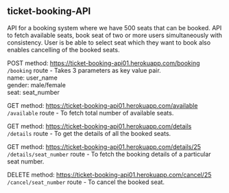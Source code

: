 ## ticket-booking-API
API for a booking system where we have 500 seats that can be booked. API to fetch available seats, book seat of two or more users simultaneously with consistency. 
User is be able to select seat which they want to book also enables cancelling of the booked seats.

POST method: https://ticket-booking-api01.herokuapp.com/booking <br>
`/booking` route - Takes 3 parameters as key value pair. <br>
name: user_name <br>
gender: male/female <br>
seat: seat_number <br>

GET method: https://ticket-booking-api01.herokuapp.com/available <br>
`/available` route - To fetch total number of available seats. <br>

GET method: https://ticket-booking-api01.herokuapp.com/details <br>
`/details` route - To get the details of all the booked seats. <br>

GET method: https://ticket-booking-api01.herokuapp.com/details/25 <br>
`/details/seat_number` route - To fetch the booking details of a particular seat number. <br>

DELETE method: https://ticket-booking-api01.herokuapp.com/cancel/25 <br>
`/cancel/seat_number` route - To cancel the booked seat. <br>
